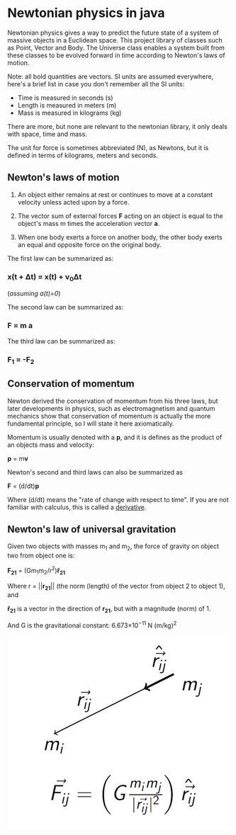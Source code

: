 # Newtonian physics in java

Newtonian physics gives a way to predict the future state of a system of massive objects in a Euclidean space. This project library of classes such as Point, Vector and Body. 
The Universe class enables a system built from these classes to be evolved forward in time according to Newton's laws of motion.

Note: all bold quantities are vectors. SI units are assumed everywhere, here's a brief list in case you don't remember all the SI units:

 - Time is measured in seconds (s)
 - Length is measured in meters (m)
 - Mass is measured in kilograms (kg)

There are more, but none are relevant to the newtonian library, it only deals with space, time and mass.

The unit for force is sometimes abbreviated (N), as Newtons, but it is defined in terms of kilograms, meters and seconds.

## Newton's laws of motion

1. An object either remains at rest or continues to move at a constant velocity
unless acted upon by a force.

2. The vector sum of external forces **F** acting on an object is equal to the object's mass m
times the acceleration vector **a**.

3. When one body exerts a force on another body, the other body exerts an equal and opposite force on the original body.

The first law can be summarized as:

### x(t + &Delta;t) = x(t) + v<sub>0</sub>&Delta;t 
(_assuming a(t)=0_)

The second law can be summarized as:

### **F** = m **a**

The third law can be summarized as:

### **F<sub>1</sub>** = -**F<sub>2</sub>**

## Conservation of momentum

Newton derived the conservation of momentum from his three laws, but later developments in physics, such as electromagnetism and quantum mechanics show that conservation of momentum is actually the more fundamental principle, so I will state it here axiomatically.

Momentum is usually denoted with a **p**, and it is defines as the product of an objects mass and velocity:

**p** = m**v**

Newton's second and third laws can also be summarized as

**F** = (d/dt)**p**

Where (d/dt) means the "rate of change with respect to time". If you are not familiar with calculus, this is called a [derivative](https://en.wikipedia.org/wiki/Derivative).

## Newton's law of universal gravitation

Given two objects with masses m<sub>1</sub> and m<sub>2</sub>, the force of gravity on object two from object one is:

**F<sub>21</sub>** = (Gm<sub>1</sub>m<sub>2</sub>/r<sup>2</sup>)**r&#770;<sub>21</sub>**

Where r = ||**r<sub>21</sub>**||   (the norm (length) of the vector from object 2 to object 1), and

**r&#770;<sub>21</sub>** is a vector in the direction of **r<sub>21</sub>**, but with a magnitude (norm) of 1.

And G is the gravitational constant:  6.673×10<sup>−11</sup> N (m/kg)<sup>2</sup>

![image of two massive bodies and their force on each other](img/f21_gravity.png)
